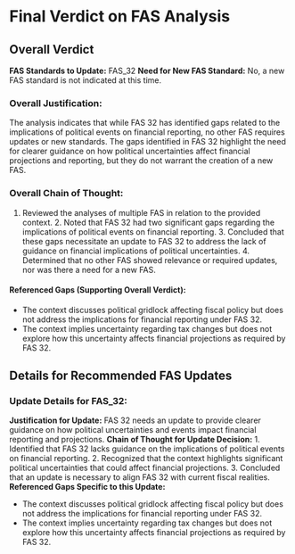 # Final Verdict on FAS Analysis

## Overall Verdict
**FAS Standards to Update:** FAS_32
**Need for New FAS Standard:** No, a new FAS standard is not indicated at this time.

### Overall Justification:
The analysis indicates that while FAS 32 has identified gaps related to the implications of political events on financial reporting, no other FAS requires updates or new standards. The gaps identified in FAS 32 highlight the need for clearer guidance on how political uncertainties affect financial projections and reporting, but they do not warrant the creation of a new FAS.

### Overall Chain of Thought:
1. Reviewed the analyses of multiple FAS in relation to the provided context. 2. Noted that FAS 32 had two significant gaps regarding the implications of political events on financial reporting. 3. Concluded that these gaps necessitate an update to FAS 32 to address the lack of guidance on financial implications of political uncertainties. 4. Determined that no other FAS showed relevance or required updates, nor was there a need for a new FAS.

#### Referenced Gaps (Supporting Overall Verdict):
- The context discusses political gridlock affecting fiscal policy but does not address the implications for financial reporting under FAS 32.
- The context implies uncertainty regarding tax changes but does not explore how this uncertainty affects financial projections as required by FAS 32.

## Details for Recommended FAS Updates

### Update Details for FAS_32:
**Justification for Update:** FAS 32 needs an update to provide clearer guidance on how political uncertainties and events impact financial reporting and projections.
**Chain of Thought for Update Decision:** 1. Identified that FAS 32 lacks guidance on the implications of political events on financial reporting. 2. Recognized that the context highlights significant political uncertainties that could affect financial projections. 3. Concluded that an update is necessary to align FAS 32 with current fiscal realities.
**Referenced Gaps Specific to this Update:**
  - The context discusses political gridlock affecting fiscal policy but does not address the implications for financial reporting under FAS 32.
  - The context implies uncertainty regarding tax changes but does not explore how this uncertainty affects financial projections as required by FAS 32.

